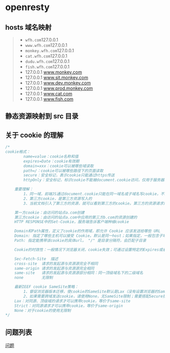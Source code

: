 # openresty

## hosts 域名映射

> - `wfh.com`127.0.0.1
> - `www.wfh.com`127.0.0.1
> - `monkey.wfh.com`127.0.0.1
> - `cat.wfh.com`127.0.0.1
> - `dudu.wfh.com`127.0.0.1
> - `fish.wfh.com`127.0.0.1
> - 127.0.0.1 www.monkey.com
> - 127.0.0.1 www.sit.monkey.com
> - 127.0.0.1 www.dev.monkey.com
> - 127.0.0.1 www.prod.monkey.com
> - 127.0.0.1 www.cat.com
> - 127.0.0.1 www.fish.com

## 静态资源映射到 src 目录

## 关于 cookie 的理解

```js
/*
cookie格式：
        name=value：cookie名称和值
        expires=Date：cookie有效期
        domain=xxx：cookie可以被哪些域读取
        path=/：cookie可以被哪些路径下的页面读取
        secure：安全标记，表示cookie只能通过https传送
        httpOnly：安全标记，标识cookie不能被document.cookie访问，仅用于服务器。意味着客户端无法访问

    重要理解：
        1、同一域，前端JS通过document.cookie只能在同一域名或子域名写cookie，不能写入其它域名，即a.com写cookie中domain不能是b.com，例外：如果第三方不指定domain，默认取当前文档的domain写入
        2、第三方cookie，是第三方资源写入的
        3、当前文档引入了第三方的资源，就可以看到第三方的cookie。第三方的资源请求需要带上第三方的cookie，从这个角度上是讲的通的

    第一方cookie：由访问的站点a.com创建
    第三方cookie：由访问的站点a.com中应用的第三方b.com的资源创建的
    HTTP RESPONSE中的Set-Cookie，服务端告诉客户端种植cookie

    Domain和Path属性，定义了cookie的作用域，即允许 Cookie 应该发送给哪些 URL
    Domain: 指定了哪些主机可以接受 Cookie。默认是同一host；如果指定，一般包含子域名；不能指定无关域名
    Path: 指定能携带该cookie的具体url。 "/" 是目录分隔符，会匹配子目录

    Cookie的时效性：一般情况下浏览器关闭，cookie失效；可通过设置特定的Expires或者Max-Age为cookie设置相对较长的有效时间

    Sec-Fetch-Site	描述
    cross-site	请求的发起源与资源源完全不相同
    same-origin	请求的发起源与资源源完全相同
    same-site	请求的发起源与资源源部分相同：同一顶级域名下的二级域名
    none	    无限制

    最新IEEF cookie SameSite策略：
        1、督促浏览器版本迁移，使cookie的SameSite默认是Lax（没有设置浏览器的SameSite属性，默认就是Lax）
        2、如果需要跨域发送cookie，请使用None，无SameSite限制；需要搭配Secure指令使用（SameSite=None，但是不带secure，那么cookie将会被丢弃）
    Lax：对同源、顶级域的请求才可以携带cookie，等价于same-site
    Strict：对同源请求才可以携带cookie，等价于same-origin
    None：对于cookie的使用无限制
*/
```

## 问题列表

[问题](https://stackoverflow.com/questions/70266791/cant-start-httpd-failure-while-executing-bin-launchctl-bootstrap-gui-501)
